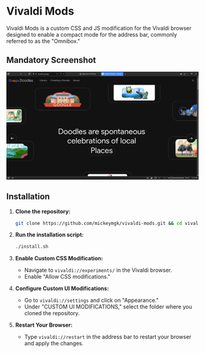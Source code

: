 # Vivaldi Mods

Vivaldi Mods is a custom CSS and JS modification for the Vivaldi browser designed to enable a compact mode for the address bar, commonly referred to as the "Omnibox."

## Mandatory Screenshot
![Result of Modification](screenshot.png)

## Installation

1. **Clone the repository:**
    ```bash
    git clone https://github.com/mickeymgk/vivaldi-mods.git && cd vivaldi-mods
    ```

2. **Run the installation script:**
    ```bash
    ./install.sh
    ```

3. **Enable Custom CSS Modification:**
   - Navigate to `vivaldi://experiments/` in the Vivaldi browser.
   - Enable "Allow CSS modifications."

4. **Configure Custom UI Modifications:**
   - Go to `vivaldi://settings` and click on "Appearance."
   - Under "CUSTOM UI MODIFICATIONS," select the folder where you cloned the repository.

5. **Restart Your Browser:**
   - Type `vivaldi://restart` in the address bar to restart your browser and apply the changes.
